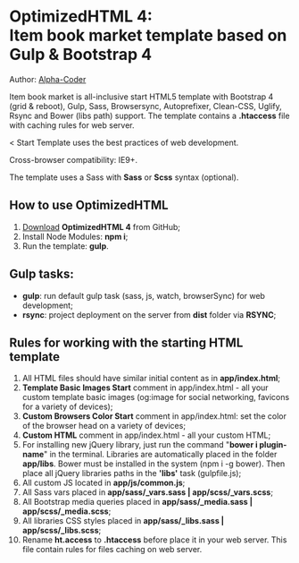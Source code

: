 <h1><strong>OptimizedHTML 4:</strong> <br>Item book market template based on Gulp & Bootstrap 4</h1>

<p>

</p>

<p>Author: <a href="http://alpha-coder.kz" target="_blank">Alpha-Coder</a></p>

<p>Item book market is all-inclusive start HTML5 template with Bootstrap 4 (grid & reboot), Gulp, Sass, Browsersync, Autoprefixer, Clean-CSS, Uglify, Rsync and Bower (libs path) support. The template contains a <strong>.htaccess</strong> file with caching rules for web server.</p>

<p>< Start Template uses the best practices of web development.</p>

<p>Cross-browser compatibility: IE9+.</p>

<p>The template uses a Sass with <strong>Sass</strong> or <strong>Scss</strong> syntax (optional).</p>

<h2>How to use OptimizedHTML</h2>

<ol>
	<li><a href="https://github.com/agragregra/OptimizedHTML-4/archive/master.zip">Download</a> <strong>OptimizedHTML 4</strong> from GitHub;</li>
	<li>Install Node Modules: <strong>npm i</strong>;</li>
	<li>Run the template: <strong>gulp</strong>.</li>
</ol>

<h2>Gulp tasks:</h2>

<ul>
	<li><strong>gulp</strong>: run default gulp task (sass, js, watch, browserSync) for web development;</li>
	<li><strong>rsync</strong>: project deployment on the server from <strong>dist</strong> folder via <strong>RSYNC</strong>;</li>
</ul>

<h2>Rules for working with the starting HTML template</h2>

<ol>
	<li>All HTML files should have similar initial content as in <strong>app/index.html</strong>;</li>
	<li><strong>Template Basic Images Start</strong> comment in app/index.html - all your custom template basic images (og:image for social networking, favicons for a variety of devices);</li>
	<li><strong>Custom Browsers Color Start</strong> comment in app/index.html: set the color of the browser head on a variety of devices;</li>
	<li><strong>Custom HTML</strong> comment in app/index.html - all your custom HTML;</li>
	<li>For installing new jQuery library, just run the command "<strong>bower i plugin-name</strong>" in the terminal. Libraries are automatically placed in the folder <strong>app/libs</strong>. Bower must be installed in the system (npm i -g bower). Then place all jQuery libraries paths in the <strong>'libs'</strong> task (gulpfile.js);</li>
	<li>All custom JS located in <strong>app/js/common.js</strong>;</li>
	<li>All Sass vars placed in <strong>app/sass/_vars.sass | app/scss/_vars.scss</strong>;</li>
	<li>All Bootstrap media queries placed in <strong>app/sass/_media.sass | app/scss/_media.scss</strong>;</li>
	<li>All libraries CSS styles placed in <strong>app/sass/_libs.sass | app/scss/_libs.scss</strong>;</li>
	<li>Rename <strong>ht.access</strong> to <strong>.htaccess</strong> before place it in your web server. This file contain rules for files caching on web server.</li>
</ol>
